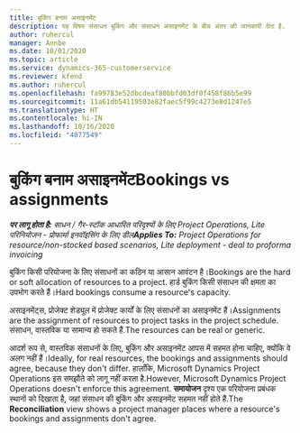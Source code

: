 ```yaml
---
title: बुकिंग बनाम असाइनमेंट
description: यह विषय संसाधन बुकिंग और संसाधन असाइनमेंट के बीच अंतर की जानकारी देता है.
author: ruhercul
manager: Annbe
ms.date: 10/01/2020
ms.topic: article
ms.service: dynamics-365-customerservice
ms.reviewer: kfend
ms.author: ruhercul
ms.openlocfilehash: fa99783e52dbcdeaf80bbfd03df0f458f86b5e99
ms.sourcegitcommit: 11a61db54119503e82faec5f99c4273e8d1247e5
ms.translationtype: HT
ms.contentlocale: hi-IN
ms.lasthandoff: 10/16/2020
ms.locfileid: "4077549"
---
```

# <a name="bookings-vs-assignments"></a><span data-ttu-id="7090a-103">बुकिंग बनाम असाइनमेंट</span><span class="sxs-lookup"><span data-stu-id="7090a-103">Bookings vs assignments</span></span>

<span data-ttu-id="7090a-104">_**पर लागू होता है:** साधन / गैर-स्टॉक आधारित परिदृश्यों के लिए Project Operations, Lite परिनियोजन - प्रोफार्मा इनवॉइसिंग के लिए डील_</span><span class="sxs-lookup"><span data-stu-id="7090a-104">_**Applies To:** Project Operations for resource/non-stocked based scenarios, Lite deployment - deal to proforma invoicing_</span></span>

<span data-ttu-id="7090a-105">बुकिंग किसी परियोजना के लिए संसाधनों का कठिन या आसान आवंटन है।</span><span class="sxs-lookup"><span data-stu-id="7090a-105">Bookings are the hard or soft allocation of resources to a project.</span></span> <span data-ttu-id="7090a-106">हार्ड बुकिंग किसी संसाधन की क्षमता का उपभोग करते हैं।</span><span class="sxs-lookup"><span data-stu-id="7090a-106">Hard bookings consume a resource's capacity.</span></span> 

<span data-ttu-id="7090a-107">असाइनमेंट्स, प्रोजेक्ट शेड्यूल में प्रोजेक्ट कार्यों के लिए संसाधनों का असाइनमेंट हैं।</span><span class="sxs-lookup"><span data-stu-id="7090a-107">Assignments are the assignment of resources to project tasks in the project schedule.</span></span> <span data-ttu-id="7090a-108">संसाधन, वास्तविक या सामान्य हो सकते हैं.</span><span class="sxs-lookup"><span data-stu-id="7090a-108">The resources can be real or generic.</span></span> 

<span data-ttu-id="7090a-109">आदर्श रूप से, वास्तविक संसाधनों के लिए, बुकिंग और असाइनमेंट आपस में सहमत होना चाहिए, क्योंकि वे अलग नहीं हैं।</span><span class="sxs-lookup"><span data-stu-id="7090a-109">Ideally, for real resources, the bookings and assignments should agree, because they don't differ.</span></span> <span data-ttu-id="7090a-110">हालाँकि, Microsoft Dynamics Project Operations इस समझौते को लागू नहीं करता है.</span><span class="sxs-lookup"><span data-stu-id="7090a-110">However, Microsoft Dynamics Project Operations doesn't enforce this agreement.</span></span> <span data-ttu-id="7090a-111">**समायोजन** दृश्य एक परियोजना प्रबंधक स्थानों को दिखाता है, जहां संसाधन की बुकिंग और असाइनमेंट सहमत नहीं होते हैं.</span><span class="sxs-lookup"><span data-stu-id="7090a-111">The **Reconciliation** view shows a project manager places where a resource's bookings and assignments don't agree.</span></span>
